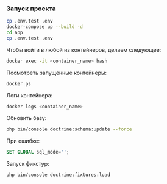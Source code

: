 ### Запуск проекта

```bash
cp .env.test .env
docker-compose up --build -d
cd app
cp .env.test .env
```

Чтобы войти в любой из контейнеров, делаем следующее:
```bash
docker exec -it <container_name> bash
```

Посмотреть запущенные контейнеры:
```bash
docker ps
```

Логи контейнера:
```bash
docker logs <container_name>
```

Обновить базу:
```bash
php bin/console doctrine:schema:update --force
```

При ошибке:
```sql
SET GLOBAL sql_mode='';
```

Запуск фикстур:
```bash
php bin/console doctrine:fixtures:load
```